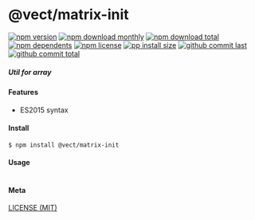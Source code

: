 # @vect/matrix-init

[![npm version][badge-npm-version]][url-npm]
[![npm download monthly][badge-npm-download-monthly]][url-npm]
[![npm download total][badge-npm-download-total]][url-npm]
[![npm dependents][badge-npm-dependents]][url-github]
[![npm license][badge-npm-license]][url-npm]
[![pp install size][badge-pp-install-size]][url-pp]
[![github commit last][badge-github-last-commit]][url-github]
[![github commit total][badge-github-commit-count]][url-github]

[//]: <> (Shields)
[badge-npm-version]: https://flat.badgen.net/npm/v/@vect/matrix-init
[badge-npm-download-monthly]: https://flat.badgen.net/npm/dm/@vect/matrix-init
[badge-npm-download-total]:https://flat.badgen.net/npm/dt/@vect/matrix-init
[badge-npm-dependents]: https://flat.badgen.net/npm/dependents/@vect/matrix-init
[badge-npm-license]: https://flat.badgen.net/npm/license/@vect/matrix-init
[badge-pp-install-size]: https://flat.badgen.net/packagephobia/install/@vect/matrix-init
[badge-github-last-commit]: https://flat.badgen.net/github/last-commit/hoyeungw/vect
[badge-github-commit-count]: https://flat.badgen.net/github/commits/hoyeungw/vect

[//]: <> (Link)
[url-npm]: https://npmjs.org/package/@vect/matrix-init
[url-pp]: https://packagephobia.now.sh/result?prev=@vect/matrix-init
[url-github]: https://github.com/hoyeungw/vect

##### Util for array

#### Features

- ES2015 syntax

#### Install
```console
$ npm install @vect/matrix-init
```

#### Usage
```js
```

#### Meta
[LICENSE (MIT)](LICENSE)
